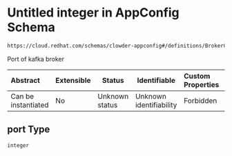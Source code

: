 # Untitled integer in AppConfig Schema

```txt
https://cloud.redhat.com/schemas/clowder-appconfig#/definitions/BrokerConfig/properties/port
```

Port of kafka broker


| Abstract            | Extensible | Status         | Identifiable            | Custom Properties | Additional Properties | Access Restrictions | Defined In                                                    |
| :------------------ | ---------- | -------------- | ----------------------- | :---------------- | --------------------- | ------------------- | ------------------------------------------------------------- |
| Can be instantiated | No         | Unknown status | Unknown identifiability | Forbidden         | Allowed               | none                | [schema.json\*](../../out/schema.json "open original schema") |

## port Type

`integer`
